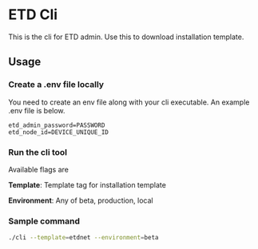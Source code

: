 # ETD Cli

This is the cli for ETD admin. Use this to download installation template.

## Usage

### Create a .env file locally

You need to create an env file along with your cli executable. An example .env file is below.
```
etd_admin_password=PASSWORD
etd_node_id=DEVICE_UNIQUE_ID
```

### Run the cli tool

Available flags are

**Template**: Template tag for installation template

**Environment**: Any of beta, production, local

### Sample command

```bash
./cli --template=etdnet --environment=beta
```